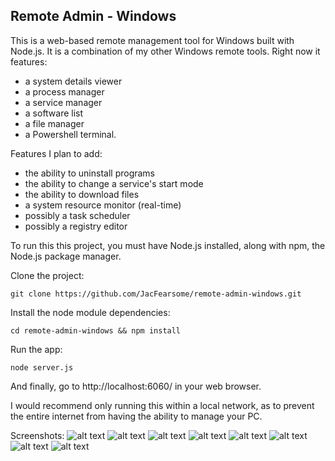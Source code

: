 ## Remote Admin - Windows
This is a web-based remote management tool for Windows built with Node.js. It is a combination of my other Windows remote tools.  Right now it features:
* a system details viewer
* a process manager
* a service manager
* a software list
* a file manager
* a Powershell terminal.

Features I plan to add:

* the ability to uninstall programs
* the ability to change a service's start mode
* the ability to download files
* a system resource monitor (real-time)
* possibly a task scheduler
* possibly a registry editor

To run this this project, you must have Node.js installed, along with npm, the Node.js package manager.

Clone the project:

`git clone https://github.com/JacFearsome/remote-admin-windows.git`

Install the node module dependencies:
	
`cd remote-admin-windows && npm install`

Run the app:

`node server.js`

And finally, go to http://localhost:6060/ in your web browser.

I would recommend only running this within a local network, as to prevent the entire internet from having the ability to manage your PC.

Screenshots:
![alt text](https://www.jesserussell.net/wp-content/uploads/2017/11/remote-admin-windows-services.png)
![alt text](https://www.jesserussell.net/wp-content/uploads/2017/11/remote-admin-windows-loading.png)
![alt text](https://www.jesserussell.net/wp-content/uploads/2017/11/remote-admin-windows-software.png)
![alt text](https://www.jesserussell.net/wp-content/uploads/2017/11/remote-admin-windows-drives.png)
![alt text](https://www.jesserussell.net/wp-content/uploads/2017/11/remote-admin-windows-files.png)
![alt text](https://www.jesserussell.net/wp-content/uploads/2017/11/remote-admin-windows-ps.png)
![alt text](https://www.jesserussell.net/wp-content/uploads/2017/11/remote-admin-windows-1.png)
![alt text](https://www.jesserussell.net/wp-content/uploads/2017/11/remote-admin-windows-2.png)
